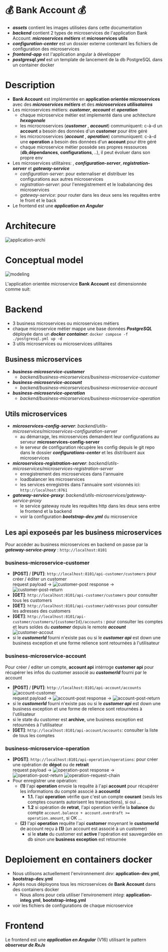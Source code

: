 # 💰 **Bank Account** 💰
- ***assets*** contient les images utilisées dans cette documentation
- ***backend*** contient 2 types de microservices de l'application Bank Account: ***microservices métiers*** et **microservices utils**
- ***configuration-center*** est un dossier externe contenant les fichiers de configuration des microservices
- ***frontend-app*** est l'application angular à développer
- ***postgresql.yml*** est un template de lancement de la db PostgreSQL dans un container docker

# Description

- **Bank Account** est implémentée en **application orientée microservices** avec des ***microservices métiers*** et des ***microservices utilisataires***
- Les microservices métiers: ***customer***, ***account*** et ***operation***
    - chaque microservice métier est implementé dans une achitecture ***hexagonale***
    - les microcroservices (***customer*** , ***account***) communiquent: c-à-d un **account** a besoin des données d'un **customer** pour être géré
    - les microcroservices (***account*** , ***operation***) communiquent: c-à-d une **operation** a besoin des données d'un **account** pour être géré
    - chaque microservice métier possède ses propres ressources (**db**,**dépendances**, **configurations**, ..), il peut évoluer dans son propre env 
- Les microservices utilitaires: , ***configuration-server***, ***registration-server*** et ***gateway-service***
    - *configuration-server*: pour externaliser et distribuer les configurations aux autres microservices
    - *registration-server*: pour l'enregistrement et le loabalancing des microservices
    - *gateway-service*: pour router dans les deux sens les requêtes entre le front et le back
- Le frontend est une ***application en Angular***

# Architecure
![application-archi](./assets/exalt-bank-account-archi.png)

# Conceptual model
![modeling](./assets/exalt-bank-account-conception.png)

L'application orientée microservice **Bank Account** est dimensionnée comme suit:

# Backend
- 3 business microservices ou microservices métiers
- chaque microservice métier mappe une base données ***PostgreSQL*** déployée dans  un ***docker container***: ```docker compose -f ./postgresql.yml up -d```
- 3 utils microservices ou microservices utilitaires

## Business microservices

- ***business-microservice-customer***
    - *backend/business-micorservices/business-microservice-customer*
- ***business-microservice-account***
    - *backend/business-micorservices/business-microservice-account*
- ***business-microservice-operation***
    - *backend/business-micorservices/business-microservice-operation*

## Utils microservices

- ***microservices-config-server***: *backend/utils-microservices/microservices-configuration-server*
    - au démarrage, les microservices demandent leur configurations au serveur **microservices-config-server**
    - le serveur de configuration récupère les config depuis le git repo dans le dossier ***configurations-center*** et les distribuent aux microservices
- ***microservices-registration-server***: *backend/utils-microservices/microservices-registration-server*
    - enregistrement des microservices dans l'annuaire
    - loadbalancer les microservices
    - les services enregistrés dans l'annuaire sont visionnés ici: ```http://localhost:8761```
- ***gateway-service-proxy***: *backend/utils-microservices/gateway-service-proxy*
    - le service gateway route les requêtes http dans les deux sens entre le frontend et la backend
    - voir la configuration ***bootstrap-dev.yml*** du microservice 

## Les api exposeés par les business microservices

Pour accéder au business microservices en backend on passe par la ***gateway-service-proxy*** : ```http://localhost:8101```

### business-microservice-customer

- **[POST]** / **[PUT]**: ```http://localhost:8101/api-customer/customers```  pour créer / éditer un customer  
request payload -> ![customer-post](./assets/customer-post.png)    response -> ![customer-post-return](./assets/customer-post-return.png)  
- **[GET]**: ```http://localhost:8101/api-customer/customers```  pour consulter tous les customers  
- **[GET]**: ```http://localhost:8101/api-customer/addresses``` pour consulter les adresses des customers  
- **[GET]**: ```http://localhost:8101/api-customer/customers/{customerId}/accounts``` : pour consulter les comptes et leurs soldes du ***customer*** depuis le remote ***account***    
![customer-accout](./assets/customer-account.png)
- si le ***customerId*** fourni n'existe pas ou si le ***customer api*** est down une business exception et une forme relience sont retournées à l'utilisateur

### business-microservice-account

Pour créer / editer un compte, **account api** intérroge **customer api** pour récupérer les infos du customer associé au ***customerId*** fourni par le account
- **[POST]** / **[PUT]**: ```http://localhost:8101/api-account/accounts```  
![account-customer](./assets/account-customer-post.png)  
   request payload -> ![account-post](./assets/account-post.png)    response -> ![account-post-return](./assets/account-post-return.png)
- si le ***customerId*** fourni n'existe pas ou si le ***customer api*** est down une business exception et une forme de relience sont retournées à l'utilisateur
- si le state du customer est **archive**, une business exception est retournées à l'utilisateur
- **[GET]**: ```http://localhost:8101/api-account/accounts```: consulter la liste de tous les comptes

### business-microservice-operation
- **[POST]**: ```http://localhost:8101/api-operation/operations```: pour créer une opération de **dépot** ou de **retrait**  
request payload -> ![operation-post](./assets/operation-post.png)   response -> ![operation-post-return](./assets/opeation-post-return.png)
![operation-request-chain](./assets/operation-post-chain.png) 
- Pour enregistrer une opération:
    - **(1)** l'api **operation** envoie la requête à l'api **account** pour récupérer les informations du compté associé à **accountId**
        - **1.1.** l'api **operation** vérifie que c'est un compte **courant** (seuls les comptes courants autorisent les transactions), si oui ...
        - **1.2** si opération de **retrat**, l'api operation vérifie la **balance** du compte ```account.balance + account.overdraft >= operation.amount```, si OK ...
    - **(2)** l'api **operation** requête l'api **customer** moyenant le **customerId** de account reçu à **(1)** (un account est associé à un customer) 
        - si le **state** du customer est **active** l'opération est sauvegardée en db sinon une **business exception** est retournée

# Deploiement en containers docker
- Nous utilisons actuellement l'environnement *dev*: **application-dev.yml**, **bootstrap-dev.yml**
- Après nous déployons tous les microservices de **Bank Account** dans des containers docker
    - Nous allons pour cela utiliser l'environement *integ*: **application-integ.yml**, **bootstrap-integ.yml**
- voir les fichiers de configurations de chaque microservice


# Frontend
Le frontend est une ***application en Angular*** (V16) utilisant le pattern ***observeur de RxJs***
